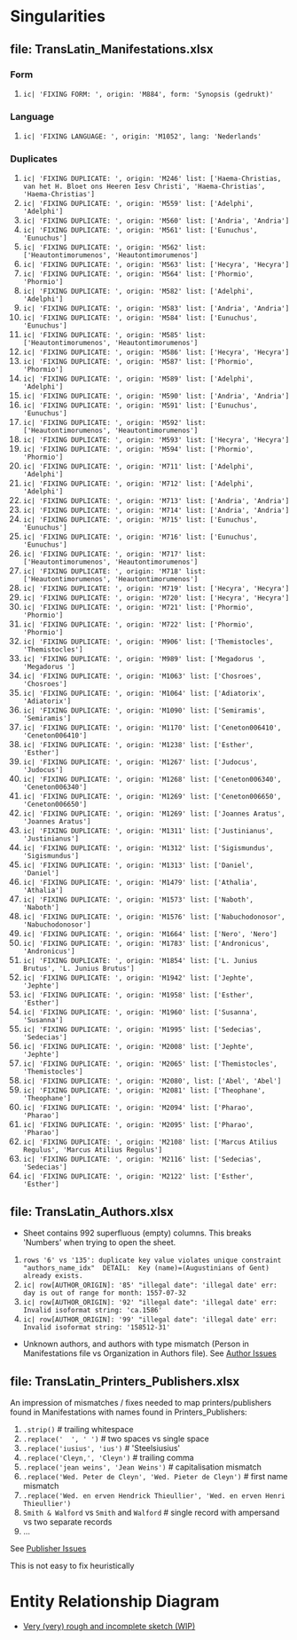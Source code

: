 # Singularities

## file: TransLatin_Manifestations.xlsx

### Form
1.  `ic| 'FIXING FORM: ', origin: 'M884', form: 'Synopsis (gedrukt)'`

### Language
1.  `ic| 'FIXING LANGUAGE: ', origin: 'M1052', lang: 'Nederlands'`

### Duplicates
1. `ic| 'FIXING DUPLICATE: ',
    origin: 'M246'
    list: ['Haema-Christias, van het H. Bloet ons Heeren Iesv Christi',
                'Haema-Christias',
                'Haema-Christias']`
2. `ic| 'FIXING DUPLICATE: ',
    origin: 'M559'
    list: ['Adelphi', 'Adelphi']`
3. `ic| 'FIXING DUPLICATE: ',
    origin: 'M560'
    list: ['Andria', 'Andria']`
4. `ic| 'FIXING DUPLICATE: ',
    origin: 'M561'
    list: ['Eunuchus', 'Eunuchus']`
5. `ic| 'FIXING DUPLICATE: ',
    origin: 'M562'
    list: ['Heautontimorumenos', 'Heautontimorumenos']`
6. `ic| 'FIXING DUPLICATE: ',
    origin: 'M563'
    list: ['Hecyra', 'Hecyra']`
7. `ic| 'FIXING DUPLICATE: ',
    origin: 'M564'
    list: ['Phormio', 'Phormio']`
8. `ic| 'FIXING DUPLICATE: ',
    origin: 'M582'
    list: ['Adelphi', 'Adelphi']`
9. `ic| 'FIXING DUPLICATE: ',
    origin: 'M583'
    list: ['Andria', 'Andria']`
10. `ic| 'FIXING DUPLICATE: ',
     origin: 'M584'
     list: ['Eunuchus', 'Eunuchus']`
11. `ic| 'FIXING DUPLICATE: ',
     origin: 'M585'
     list: ['Heautontimorumenos', 'Heautontimorumenos']`
12. `ic| 'FIXING DUPLICATE: ',
     origin: 'M586'
     list: ['Hecyra', 'Hecyra']`
13. `ic| 'FIXING DUPLICATE: ',
     origin: 'M587'
     list: ['Phormio', 'Phormio']`
14. `ic| 'FIXING DUPLICATE: ',
     origin: 'M589'
     list: ['Adelphi', 'Adelphi']`
15. `ic| 'FIXING DUPLICATE: ',
     origin: 'M590'
     list: ['Andria', 'Andria']`
16. `ic| 'FIXING DUPLICATE: ',
     origin: 'M591'
     list: ['Eunuchus', 'Eunuchus']`
17. `ic| 'FIXING DUPLICATE: ',
     origin: 'M592'
     list: ['Heautontimorumenos', 'Heautontimorumenos']`
18. `ic| 'FIXING DUPLICATE: ',
     origin: 'M593'
     list: ['Hecyra', 'Hecyra']`
19. `ic| 'FIXING DUPLICATE: ',
     origin: 'M594'
     list: ['Phormio', 'Phormio']`
20. `ic| 'FIXING DUPLICATE: ',
     origin: 'M711'
     list: ['Adelphi', 'Adelphi']`
21. `ic| 'FIXING DUPLICATE: ',
     origin: 'M712'
     list: ['Adelphi', 'Adelphi']`
22. `ic| 'FIXING DUPLICATE: ',
     origin: 'M713'
     list: ['Andria', 'Andria']`
23. `ic| 'FIXING DUPLICATE: ',
     origin: 'M714'
     list: ['Andria', 'Andria']`
24. `ic| 'FIXING DUPLICATE: ',
     origin: 'M715'
     list: ['Eunuchus', 'Eunuchus']`
25. `ic| 'FIXING DUPLICATE: ',
     origin: 'M716'
     list: ['Eunuchus', 'Eunuchus']`
26. `ic| 'FIXING DUPLICATE: ',
     origin: 'M717'
     list: ['Heautontimorumenos', 'Heautontimorumenos']`
27. `ic| 'FIXING DUPLICATE: ',
     origin: 'M718'
     list: ['Heautontimorumenos', 'Heautontimorumenos']`
28. `ic| 'FIXING DUPLICATE: ',
     origin: 'M719'
     list: ['Hecyra', 'Hecyra']`
29. `ic| 'FIXING DUPLICATE: ',
     origin: 'M720'
     list: ['Hecyra', 'Hecyra']`
30. `ic| 'FIXING DUPLICATE: ',
     origin: 'M721'
     list: ['Phormio', 'Phormio']`
31. `ic| 'FIXING DUPLICATE: ',
     origin: 'M722'
     list: ['Phormio', 'Phormio']`
32. `ic| 'FIXING DUPLICATE: ',
     origin: 'M906'
     list: ['Themistocles', 'Themistocles']`
33. `ic| 'FIXING DUPLICATE: ',
     origin: 'M989'
     list: ['Megadorus ', 'Megadorus ']`
34. `ic| 'FIXING DUPLICATE: ',
     origin: 'M1063'
     list: ['Chosroes', 'Chosroes']`
35. `ic| 'FIXING DUPLICATE: ',
     origin: 'M1064'
     list: ['Adiatorix', 'Adiatorix']`
36. `ic| 'FIXING DUPLICATE: ',
     origin: 'M1090'
     list: ['Semiramis', 'Semiramis']`
37. `ic| 'FIXING DUPLICATE: ',
     origin: 'M1170'
     list: ['Ceneton006410', 'Ceneton006410']`
38. `ic| 'FIXING DUPLICATE: ',
     origin: 'M1238'
     list: ['Esther', 'Esther']`
39. `ic| 'FIXING DUPLICATE: ',
     origin: 'M1267'
     list: ['Judocus', 'Judocus']`
40. `ic| 'FIXING DUPLICATE: ',
     origin: 'M1268'
     list: ['Ceneton006340', 'Ceneton006340']`
41. `ic| 'FIXING DUPLICATE: ',
     origin: 'M1269'
     list: ['Ceneton006650', 'Ceneton006650']`
42. `ic| 'FIXING DUPLICATE: ',
     origin: 'M1269'
     list: ['Joannes Aratus', 'Joannes Aratus']`
43. `ic| 'FIXING DUPLICATE: ',
     origin: 'M1311'
     list: ['Justinianus', 'Justinianus']`
44. `ic| 'FIXING DUPLICATE: ',
     origin: 'M1312'
     list: ['Sigismundus', 'Sigismundus']`
45. `ic| 'FIXING DUPLICATE: ',
     origin: 'M1313'
     list: ['Daniel', 'Daniel']`
46. `ic| 'FIXING DUPLICATE: ',
     origin: 'M1479'
     list: ['Athalia', 'Athalia']`
47. `ic| 'FIXING DUPLICATE: ',
     origin: 'M1573'
     list: ['Naboth', 'Naboth']`
48. `ic| 'FIXING DUPLICATE: ',
     origin: 'M1576'
     list: ['Nabuchodonosor', 'Nabuchodonosor']`
49. `ic| 'FIXING DUPLICATE: ', origin: 'M1664' list: ['Nero', 'Nero']`
50. `ic| 'FIXING DUPLICATE: ',
     origin: 'M1783'
     list: ['Andronicus', 'Andronicus']`
51. `ic| 'FIXING DUPLICATE: ',
     origin: 'M1854'
     list: ['L. Junius Brutus', 'L. Junius Brutus']`
52. `ic| 'FIXING DUPLICATE: ',
     origin: 'M1942'
     list: ['Jephte', 'Jephte']`
53. `ic| 'FIXING DUPLICATE: ',
     origin: 'M1958'
     list: ['Esther', 'Esther']`
54. `ic| 'FIXING DUPLICATE: ',
     origin: 'M1960'
     list: ['Susanna', 'Susanna']`
55. `ic| 'FIXING DUPLICATE: ',
     origin: 'M1995'
     list: ['Sedecias', 'Sedecias']`
56. `ic| 'FIXING DUPLICATE: ',
     origin: 'M2008'
     list: ['Jephte', 'Jephte']`
57. `ic| 'FIXING DUPLICATE: ',
     origin: 'M2065'
     list: ['Themistocles', 'Themistocles']`
58. `ic| 'FIXING DUPLICATE: ', origin: 'M2080', list: ['Abel', 'Abel']`
59. `ic| 'FIXING DUPLICATE: ',
     origin: 'M2081'
     list: ['Theophane', 'Theophane']`
60. `ic| 'FIXING DUPLICATE: ',
     origin: 'M2094'
     list: ['Pharao', 'Pharao']`
61. `ic| 'FIXING DUPLICATE: ',
     origin: 'M2095'
     list: ['Pharao', 'Pharao']`
62. `ic| 'FIXING DUPLICATE: ',
     origin: 'M2108'
     list: ['Marcus Atilius Regulus', 'Marcus Atilius Regulus']`
63. `ic| 'FIXING DUPLICATE: ',
     origin: 'M2116'
     list: ['Sedecias', 'Sedecias']`
64. `ic| 'FIXING DUPLICATE: ',
     origin: 'M2122'
     list: ['Esther', 'Esther']`


## file: TransLatin_Authors.xlsx

* Sheet contains 992 superfluous (empty) columns. This breaks 'Numbers' when trying to open the sheet.

1. `rows '6' vs '135': duplicate key value violates unique constraint "authors_name_idx" 
    DETAIL:  Key (name)=(Augustinians of Gent) already exists.`
2. `ic| row[AUTHOR_ORIGIN]: '85'
    "illegal date": 'illegal date'
    err: day is out of range for month: 1557-07-32`
3. `ic| row[AUTHOR_ORIGIN]: '92'
    "illegal date": 'illegal date'
    err: Invalid isoformat string: 'ca.1586'`
4. `ic| row[AUTHOR_ORIGIN]: '99'
    "illegal date": 'illegal date'
    err: Invalid isoformat string: '158512-31'`

* Unknown authors, and authors with type mismatch (Person in Manifestations file vs Organization in Authors file).
See [Author Issues](author-issues.md) 

## file: TransLatin_Printers_Publishers.xlsx

An impression of mismatches / fixes needed to map printers/publishers found in Manifestations
with names found in Printers_Publishers:

1. `.strip()`                    # trailing whitespace
2. `.replace('  ', ' ')`         # two spaces vs single space
3. `.replace('iusius', 'ius')`   # 'Steelsiusius'
4. `.replace('Cleyn,', 'Cleyn')` # trailing comma
5. `.replace('jean weins', 'Jean Weins')`    # capitalisation mismatch
6. `.replace('Wed. Peter de Cleyn', 'Wed. Pieter de Cleyn')`   # first name mismatch
7. `.replace('Wed. en erven Hendrick Thieullier', 'Wed. en erven Henri Thieullier')`
8. `Smith & Walford` vs `Smith` and `Walford` # single record with ampersand vs two separate records
9. ...

See [Publisher Issues](publisher-issues.md) 

This is not easy to fix heuristically

# Entity Relationship Diagram

* [Very (very) rough and incomplete sketch (WIP)](https://kroki.io/erd/svg/eNqNUk1Lw0AQve-vWOotacB69CbiwUNFRPEQSpgk02Rgsym7E7CW_nc3mzYfNVRvu_Pem3nzwcQK5UFBiupeLt4NaKuAScvPp_WzfNJMvI_esI3V2pa0kzlBYaBaLKWlb3Siu9vFUYibjkxohYjXoGmLlr1qIwLK5VCkaShfSl2z1I1SThvUhgpXsmdM5MlL7Tgl2IRbd5mhXRse2GldKwTtSAhGOQM8YDkwOsDZnwuLOEON7C2G1aQo5SI4ge49KBm_eOxdxAp00UCBGzGT4gwOCfrIeAAZGgbSvB94h8cutpQf-gQfp4W53d1sVW_yiuWHhsva_LmXLRnLiYYK3QDPrzAlw2WyU5BhWyzMEcZ_Eftnl7zPbStQyjU43btPKOLXJlVkSzQXov8Zcpc3vk93fl17MoyilfRmRrfSmneZrlB8P-2YJlcoV1EUytNFzEF-GxdAEEWBPC_8AgtbUWfjNxLIfiY_MatBbw==)
